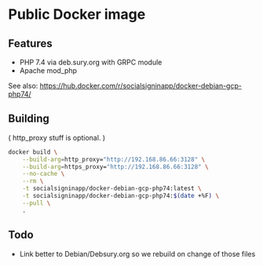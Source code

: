 # Public Docker image

## Features 

 * PHP 7.4 via deb.sury.org with GRPC module
 * Apache mod\_php
 
See also: https://hub.docker.com/r/socialsigninapp/docker-debian-gcp-php74/

## Building

( http_proxy stuff is optional. )

```bash
docker build \
    --build-arg=http_proxy="http://192.168.86.66:3128" \
    --build-arg=https_proxy="http://192.168.86.66:3128" \
    --no-cache \
    --rm \
    -t socialsigninapp/docker-debian-gcp-php74:latest \
    -t socialsigninapp/docker-debian-gcp-php74:$(date +%F) \
    --pull \
    .
```

## Todo

 * Link better to Debian/Debsury.org so we rebuild on change of those files
